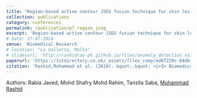 ```yaml
---
title: "Region-based active contour JSEG fusion technique for skin lesion segmentation from dermoscopic images"
collection: publications
category: conferences
permalink: /publication/p7_region_jseg
excerpt: 'Region-based active contour JSEG fusion technique for skin lesion segmentation from dermoscopic images'
# date: 17-07-2024
venue: 'Biomedical Research'
# location: "La Valletta, Malta"
# slidesurl: 'http://rashidrao-pk.github.io/files/anomaly_detection_xai_w_slides.pdf'
paperurl: 'https://1stdirectory.co.uk/_assets/files_comp/ad6f229c-84db-4857-a481-2f6e9377461d.pdf'
citation: 'Rashid,Muhammad et al. (2019). &quot;.&quot; <i>In Biomedical Research</i>.'
---
```


Authors: Rabia Javed, Mohd Shafry Mohd Rahim, Tanzila Saba, <u>Muhammad Rashid</u>

<!-- citation:
@article{irshad2023novel,
  title={A novel light u-net model for left ventricle segmentation using MRI},
  author={Irshad, Mehreen and Yasmin, Mussarat and Sharif, Muhammad Imran and Rashid, Muhammad and Sharif, Muhammad Irfan and Kadry, Seifedine},
  journal={Mathematics},
  volume={11},
  number={14},
  pages={3245},
  year={2023},
  publisher={MDPI}
} -->

